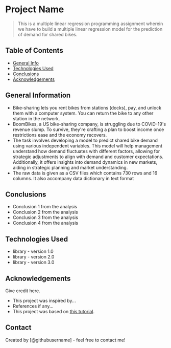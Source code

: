 # Project Name
> This is a multiple linear regression programming assignment wherein we have to build a multiple linear regression model for the prediction of demand for shared bikes.


## Table of Contents
* [General Info](#general-information)
* [Technologies Used](#technologies-used)
* [Conclusions](#conclusions)
* [Acknowledgements](#acknowledgements)

<!-- You can include any other section that is pertinent to your problem -->

## General Information
- Bike-sharing lets you rent bikes from stations (docks), pay, and unlock them with a computer system. You can return the bike to any other station in the network.
- BoomBikes, a US bike-sharing company, is struggling due to COVID-19's revenue slump. To survive, they're crafting a plan to boost income once restrictions ease and the economy recovers.
- The task involves developing a model to predict shared bike demand using various independent variables. This model will help management understand how demand fluctuates with different factors, allowing for strategic adjustments to align with demand and customer expectations. Additionally, it offers insights into demand dynamics in new markets, aiding in strategic planning and market understanding.
- The raw data is given as a CSV files which contains 730 rows and 16 columns. It also accompany data dictionary in text format

<!-- You don't have to answer all the questions - just the ones relevant to your project. -->

## Conclusions
- Conclusion 1 from the analysis
- Conclusion 2 from the analysis
- Conclusion 3 from the analysis
- Conclusion 4 from the analysis

<!-- You don't have to answer all the questions - just the ones relevant to your project. -->


## Technologies Used
- library - version 1.0
- library - version 2.0
- library - version 3.0

<!-- As the libraries versions keep on changing, it is recommended to mention the version of library used in this project -->

## Acknowledgements
Give credit here.
- This project was inspired by...
- References if any...
- This project was based on [this tutorial](https://www.example.com).


## Contact
Created by [@githubusername] - feel free to contact me!


<!-- Optional -->
<!-- ## License -->
<!-- This project is open source and available under the [... License](). -->

<!-- You don't have to include all sections - just the one's relevant to your project -->